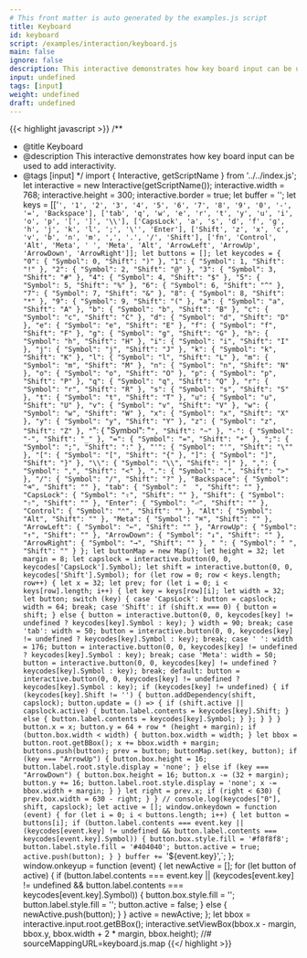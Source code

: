 ```yaml
---
# This front matter is auto generated by the examples.js script
title: Keyboard
id: keyboard
script: /examples/interaction/keyboard.js
main: false
ignore: false
description: This interactive demonstrates how key board input can be used to add interactivity.
input: undefined
tags: [input]
weight: undefined
draft: undefined
---
```


{{< highlight javascript >}}
/**
* @title Keyboard
* @description This interactive demonstrates how key board input can be used to add interactivity.
* @tags [input]
*/
import { Interactive, getScriptName } from '../../index.js';
let interactive = new Interactive(getScriptName());
interactive.width = 768;
interactive.height = 300;
interactive.border = true;
let buffer = '';
let keys = [['`', '1', '2', '3', '4', '5', '6', '7', '8', '9', '0', '-', '=', 'Backspace'],
    ['tab', 'q', 'w', 'e', 'r', 't', 'y', 'u', 'i', 'o', 'p', '[', ']', '\\'],
    ['CapsLock', 'a', 's', 'd', 'f', 'g', 'h', 'j', 'k', 'l', ';', '\'', 'Enter'],
    ['Shift', 'z', 'x', 'c', 'v', 'b', 'n', 'm', ',', '.', '/', 'Shift'],
    ['fn', 'Control', 'Alt', 'Meta', ' ', 'Meta', 'Alt', 'ArrowLeft', 'ArrowUp', 'ArrowDown', 'ArrowRight']];
let buttons = [];
let keycodes = { "0": { "Symbol": 0, "Shift": ")" }, "1": { "Symbol": 1, "Shift": "!" }, "2": { "Symbol": 2, "Shift": "@" }, "3": { "Symbol": 3, "Shift": "#" }, "4": { "Symbol": 4, "Shift": "$" }, "5": { "Symbol": 5, "Shift": "%" }, "6": { "Symbol": 6, "Shift": "^" }, "7": { "Symbol": 7, "Shift": "&" }, "8": { "Symbol": 8, "Shift": "*" }, "9": { "Symbol": 9, "Shift": "(" }, "a": { "Symbol": "a", "Shift": "A" }, "b": { "Symbol": "b", "Shift": "B" }, "c": { "Symbol": "c", "Shift": "C" }, "d": { "Symbol": "d", "Shift": "D" }, "e": { "Symbol": "e", "Shift": "E" }, "f": { "Symbol": "f", "Shift": "F" }, "g": { "Symbol": "g", "Shift": "G" }, "h": { "Symbol": "h", "Shift": "H" }, "i": { "Symbol": "i", "Shift": "I" }, "j": { "Symbol": "j", "Shift": "J" }, "k": { "Symbol": "k", "Shift": "K" }, "l": { "Symbol": "l", "Shift": "L" }, "m": { "Symbol": "m", "Shift": "M" }, "n": { "Symbol": "n", "Shift": "N" }, "o": { "Symbol": "o", "Shift": "O" }, "p": { "Symbol": "p", "Shift": "P" }, "q": { "Symbol": "q", "Shift": "Q" }, "r": { "Symbol": "r", "Shift": "R" }, "s": { "Symbol": "s", "Shift": "S" }, "t": { "Symbol": "t", "Shift": "T" }, "u": { "Symbol": "u", "Shift": "U" }, "v": { "Symbol": "v", "Shift": "V" }, "w": { "Symbol": "w", "Shift": "W" }, "x": { "Symbol": "x", "Shift": "X" }, "y": { "Symbol": "y", "Shift": "Y" }, "z": { "Symbol": "z", "Shift": "Z" }, "`": { "Symbol": "`", "Shift": "~" }, "-": { "Symbol": "-", "Shift": "_" }, "=": { "Symbol": "=", "Shift": "+" }, ";": { "Symbol": ";", "Shift": ":" }, "'": { "Symbol": "'", "Shift": "\"" }, "[": { "Symbol": "[", "Shift": "{" }, "]": { "Symbol": "]", "Shift": "}" }, "\\": { "Symbol": "\\", "Shift": "|" }, ",": { "Symbol": ",", "Shift": "<" }, ".": { "Symbol": ".", "Shift": ">" }, "/": { "Symbol": "/", "Shift": "?" }, "Backspace": { "Symbol": "⌫", "Shift": "" }, "tab": { "Symbol": "  ", "Shift": "" }, "CapsLock": { "Symbol": "⇪", "Shift": "" }, "Shift": { "Symbol": "⇧", "Shift": "" }, "Enter": { "Symbol": "⏎", "Shift": "" }, "Control": { "Symbol": "⌃", "Shift": "" }, "Alt": { "Symbol": "Alt", "Shift": "" }, "Meta": { "Symbol": "⌘", "Shift": "" }, "ArrowLeft": { "Symbol": "←", "Shift": "" }, "ArrowUp": { "Symbol": "↑", "Shift": "" }, "ArrowDown": { "Symbol": "↓", "Shift": "" }, "ArrowRight": { "Symbol": "→", "Shift": "" }, " ": { "Symbol": " ", "Shift": "" } };
let buttonMap = new Map();
let height = 32;
let margin = 8;
let capslock = interactive.button(0, 0, keycodes['CapsLock'].Symbol);
let shift = interactive.button(0, 0, keycodes['Shift'].Symbol);
for (let row = 0; row < keys.length; row++) {
    let x = 32;
    let prev;
    for (let i = 0; i < keys[row].length; i++) {
        let key = keys[row][i];
        let width = 32;
        let button;
        switch (key) {
            case 'CapsLock':
                button = capslock;
                width = 64;
                break;
            case 'Shift':
                if (shift.x === 0) {
                    button = shift;
                }
                else {
                    button = interactive.button(0, 0, keycodes[key] != undefined ? keycodes[key].Symbol : key);
                }
                width = 90;
                break;
            case 'tab':
                width = 50;
                button = interactive.button(0, 0, keycodes[key] != undefined ? keycodes[key].Symbol : key);
                break;
            case ' ':
                width = 176;
                button = interactive.button(0, 0, keycodes[key] != undefined ? keycodes[key].Symbol : key);
                break;
            case 'Meta':
                width = 50;
                button = interactive.button(0, 0, keycodes[key] != undefined ? keycodes[key].Symbol : key);
                break;
            default:
                button = interactive.button(0, 0, keycodes[key] != undefined ? keycodes[key].Symbol : key);
                if (keycodes[key] != undefined) {
                    if (keycodes[key].Shift != '') {
                        button.addDependency(shift, capslock);
                        button.update = () => {
                            if (shift.active || capslock.active) {
                                button.label.contents = keycodes[key].Shift;
                            }
                            else {
                                button.label.contents = keycodes[key].Symbol;
                            }
                        };
                    }
                }
        }
        button.x = x;
        button.y = 64 + row * (height + margin);
        if (button.box.width < width) {
            button.box.width = width;
        }
        let bbox = button.root.getBBox();
        x += bbox.width + margin;
        buttons.push(button);
        prev = button;
        buttonMap.set(key, button);
        if (key === "ArrowUp") {
            button.box.height = 16;
            button.label.root.style.display = 'none';
        }
        else if (key === "ArrowDown") {
            button.box.height = 16;
            button.x -= (32 + margin);
            button.y += 16;
            button.label.root.style.display = 'none';
            x -= bbox.width + margin;
        }
    }
    let right = prev.x;
    if (right < 630) {
        prev.box.width = 630 - right;
    }
}
// console.log(keycodes["0"], shift, capslock);
let active = [];
window.onkeydown = function (event) {
    for (let i = 0; i < buttons.length; i++) {
        let button = buttons[i];
        if (button.label.contents === event.key || (keycodes[event.key] != undefined && button.label.contents === keycodes[event.key].Symbol)) {
            button.box.style.fill = '#f8f8f8';
            button.label.style.fill = '#404040';
            button.active = true;
            active.push(button);
        }
    }
    buffer += `'${event.key}',`;
};
window.onkeyup = function (event) {
    let newActive = [];
    for (let button of active) {
        if (button.label.contents === event.key || (keycodes[event.key] != undefined && button.label.contents === keycodes[event.key].Symbol)) {
            button.box.style.fill = '';
            button.label.style.fill = '';
            button.active = false;
        }
        else {
            newActive.push(button);
        }
    }
    active = newActive;
};
let bbox = interactive.input.root.getBBox();
interactive.setViewBox(bbox.x - margin, bbox.y, bbox.width + 2 * margin, bbox.height);
//# sourceMappingURL=keyboard.js.map
{{</ highlight >}}


